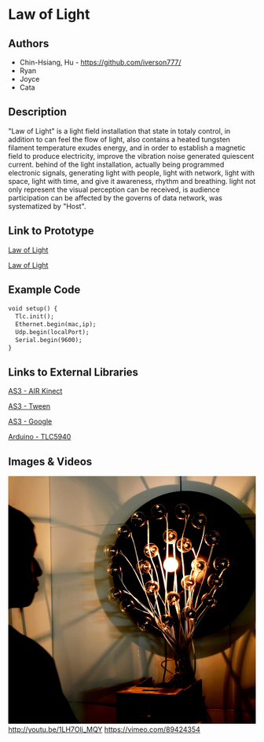 # Law of Light

## Authors
- Chin-Hsiang, Hu - https://github.com/iverson777/
- Ryan
- Joyce
- Cata

## Description
"Law of Light" is a light field installation that state in totaly control, in addition to can feel the flow of light, also contains a heated tungsten filament temperature exudes energy, and in order to establish a magnetic field to produce electricity, improve the vibration noise generated quiescent current. 
behind of the light installation, actually being programmed electronic signals, generating light with people, light with network, light with  space, light with time, and give it awareness, rhythm and breathing. light not only represent the visual perception can be received, is audience participation can be affected by the governs of data network, was systematized by "Host".

## Link to Prototype
[Law of Light](http://youtu.be/1LH7Olj_MQY "Law of Light")

[Law of Light](https://vimeo.com/89424354 "Law of Light")

## Example Code
```
void setup() {
  Tlc.init();
  Ethernet.begin(mac,ip);
  Udp.begin(localPort);
  Serial.begin(9600);
}

```
## Links to External Libraries

[AS3 - AIR Kinect](https://github.com/AS3NUI/airkinect-2-core "AS3 - AIR Kinect")

[AS3 - Tween](http://www.greensock.com/tweenlite/ "AS3 - Tween")

[AS3 - Google](https://code.google.com/p/googleas3api/ "AS3 - Google")

[Arduino - TLC5940](https://code.google.com/p/tlc5940arduino/ "Arduino - TLC5940")


## Images & Videos

![Image](project_images/cover_1000.jpg "Image")
http://youtu.be/1LH7Olj_MQY
https://vimeo.com/89424354
